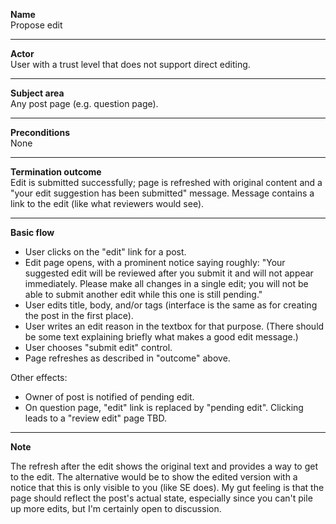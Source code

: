 **Name**  
Propose edit

----

**Actor**  
User with a trust level that does not support direct editing.

----

**Subject area**  
Any post page (e.g. question page).

----

**Preconditions**  
None

----

**Termination outcome**  
Edit is submitted successfully; page is refreshed with original content and a "your edit suggestion has been submitted" message.  Message contains a link to the edit (like what reviewers would see).

----

**Basic flow**

- User clicks on the "edit" link for a post.
- Edit page opens, with a prominent notice saying roughly: "Your suggested edit will be reviewed after you submit it and will not appear immediately.  Please make all changes in a single edit; you will not be able to submit another edit while this one is still pending."
- User edits title, body, and/or tags (interface is the same as for creating the post in the first place).
- User writes an edit reason in the textbox for that purpose.  (There should be some text explaining briefly what makes a good edit message.)
- User chooses "submit edit" control.
- Page refreshes as described in "outcome" above.

Other effects:
- Owner of post is notified of pending edit.
- On question page, "edit" link is replaced by "pending edit".  Clicking leads to a "review edit" page TBD.

----

**Note**

The refresh after the edit shows the original text and provides a way to get to the edit.  The alternative would be to show the edited version with a notice that this is only visible to you (like SE does).  My gut feeling is that the page should reflect the post's actual state, especially since you can't pile up more edits, but I'm certainly open to discussion.

